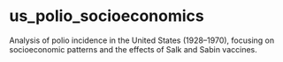 # us_polio_socioeconomics
Analysis of polio incidence in the United States (1928–1970), focusing on socioeconomic patterns and the effects of Salk and Sabin vaccines.

